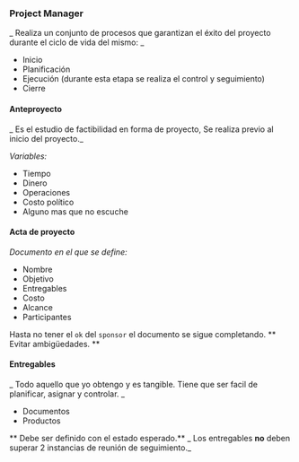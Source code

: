 ### Project Manager

_ Realiza un conjunto de procesos que garantizan el éxito del proyecto durante el ciclo de vida del mismo: _

* Inicio
* Planificación
* Ejecución (durante esta etapa se realiza el control y seguimiento)
* Cierre

#### Anteproyecto
_ Es el estudio de factibilidad en forma de proyecto, Se realiza previo al inicio del proyecto._

_Variables:_
* Tiempo
* Dinero
* Operaciones
* Costo político
* Alguno mas que no escuche


#### Acta de proyecto
_Documento en el que se define:_
* Nombre
* Objetivo
* Entregables
* Costo
* Alcance
* Participantes

Hasta no tener el `ok` del `sponsor` el documento se sigue completando.
** Evitar ambigüedades. **

#### Entregables
_ Todo aquello que yo obtengo y es tangible. Tiene que ser facil de planificar, asignar y controlar. _

* Documentos
* Productos

** Debe ser definido con el estado esperado.**
_ Los entregables **no** deben superar 2 instancias de reunión de seguimiento._
